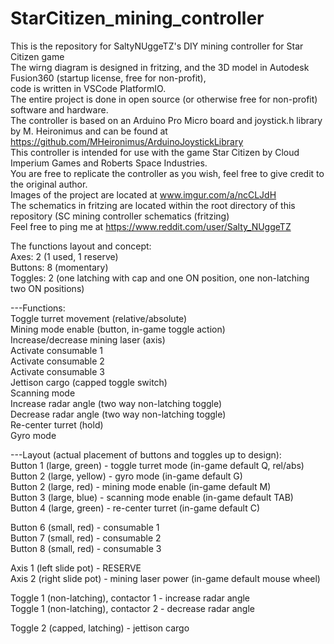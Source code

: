 # StarCitizen_mining_controller  
This is the repository for SaltyNUggeTZ's DIY mining controller for Star Citizen game  
The wirng diagram is designed in fritzing, and the 3D model in Autodesk Fusion360 (startup license, free for non-profit),  
code is written in VSCode PlatformIO.  
The entire project is done in open source (or otherwise free for non-profit) software and hardware.  
The controller is based on an Arduino Pro Micro board and joystick.h library by M. Heironimus and can be found at   
https://github.com/MHeironimus/ArduinoJoystickLibrary  
This controller is intended for use with the game Star Citizen by Cloud Imperium Games and Roberts Space Industries.  
You are free to replicate the controller as you wish, feel free to give credit to the original author.  
Images of the project are located at www.imgur.com/a/ncCLJdH  
The schematics in fritzing are located within the root directory of this repository (SC mining controller schematics (fritzing)  
Feel free to ping me at https://www.reddit.com/user/Salty_NUggeTZ  

The functions layout and concept:  
Axes: 2 (1 used, 1 reserve)  
Buttons: 8 (momentary)  
Toggles: 2 (one latching with cap and one ON position, one non-latching two ON positions)  

---Functions:  
Toggle turret movement (relative/absolute)  
Mining mode enable (button, in-game toggle action)  
Increase/decrease mining laser (axis)  
Activate consumable 1  
Activate consumable 2  
Activate consumable 3  
Jettison cargo (capped toggle switch)  
Scanning mode  
Increase radar angle (two way non-latching toggle)  
Decrease radar angle (two way non-latching toggle)  
Re-center turret (hold)  
Gyro mode  

---Layout (actual placement of buttons and toggles up to design):  
Button 1 (large, green) - toggle turret mode (in-game default Q, rel/abs)  
Button 2 (large, yellow) - gyro mode (in-game default G)  
Button 2 (large, red) - mining mode enable (in-game default M)  
Button 3 (large, blue) - scanning mode enable (in-game default TAB)  
Button 4 (large, green) - re-center turret (in-game default C)  

Button 6 (small, red) - consumable 1  
Button 7 (small, red) - consumable 2  
Button 8 (small, red) - consumable 3  

Axis 1 (left slide pot) - RESERVE  
Axis 2 (right slide pot) - mining laser power (in-game default mouse wheel)  

Toggle 1 (non-latching), contactor 1 - increase radar angle  
Toggle 1 (non-latching), contactor 2 - decrease radar angle  

Toggle 2 (capped, latching) - jettison cargo  

